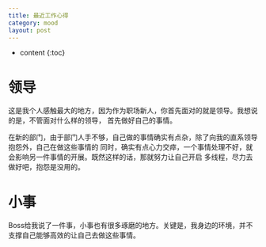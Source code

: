 ```yaml
---
title: 最近工作心得 
category: mood
layout: post
---
```

* content
{:toc}

# 领导
这是我个人感触最大的地方，因为作为职场新人，你首先面对的就是领导。我想说的是，不管面对什么样的领导，
首先做好自己的事情。

在新的部门，由于部门人手不够，自己做的事情确实有点杂，除了向我的直系领导抱怨外，自己在做这些事情的
同时，确实有点心力交瘁，一个事情处理不好，就会影响另一件事情的开展。既然这样的话，那就努力让自己开启
多线程，尽力去做好吧，抱怨是没用的。

# 小事
Boss给我说了一件事，小事也有很多琢磨的地方。关键是，我身边的环境，并不支撑自己能够高效的让自己去做这些事情。


